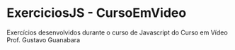 # ExerciciosJS - CursoEmVideo

Exercícios desenvolvidos durante o curso de Javascript do Curso em Vídeo
Prof. Gustavo Guanabara
